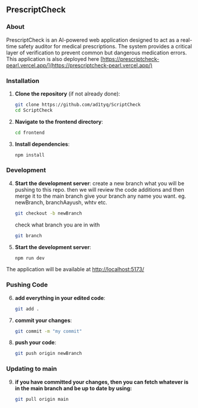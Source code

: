 ## PrescriptCheck

### About

PrescriptCheck is an AI-powered web application designed to act as a real-time safety auditor for medical prescriptions. The system provides a critical layer of verification to prevent common but dangerous medication errors.
This application is also deployed here [https://prescriptcheck-pearl.vercel.app/](https://prescriptcheck-pearl.vercel.app/)

### Installation

1. **Clone the repository** (if not already done):
   ```bash
   git clone https://github.com/ad1tyq/ScriptCheck
   cd ScriptCheck
   ```

2. **Navigate to the frontend directory**:
   ```bash
   cd frontend
   ```

3. **Install dependencies**:
   ```bash
   npm install
   
   ```

### Development

4. **Start the development server**:
   create a new branch what you will be pushing to this repo.
   then we will review the code additions and then merge it to the main branch
   give your branch any name you want. eg. newBranch, branchAayush, whtv etc.
   ```bash
   git checkout -b newBranch
   ```
   check what branch you are in with
   ```bash
   git branch
   ```

5. **Start the development server**:
   ```bash
   npm run dev
   ```

The application will be available at [http://localhost:5173/](http://localhost:5173/)


### Pushing Code

6. **add everything in your edited code**:
   ```bash
   git add .
   ```

7. **commit your changes**:
   ```bash
   git commit -m "my commit"
   ```
   
8. **push your code**:
   ```bash
   git push origin newBranch
   ```

### Updating to main
9. **if you have committed your changes, then you can fetch whatever is in the main branch and be up to date by using:**

   ```bash
   git pull origin main
   ```


